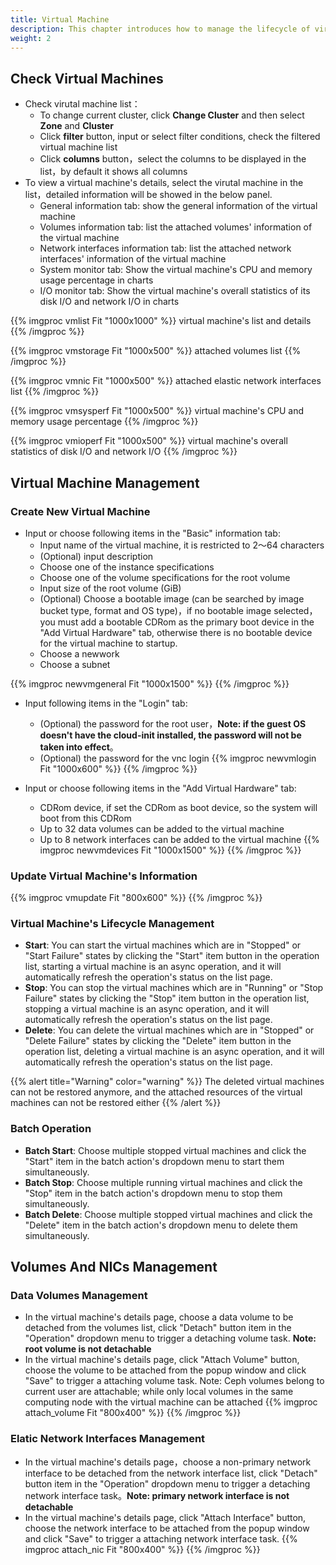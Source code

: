 ```yaml
---
title: Virtual Machine
description: This chapter introduces how to manage the lifecycle of virtual machines
weight: 2
---
```


## Check Virtual Machines

* Check virutal machine list：
  * To change current cluster, click **Change Cluster** and then select **Zone** and **Cluster**
  * Click **filter** button, input or select filter conditions, check the filtered virtual machine list
  * Click **columns** button，select the columns to be displayed in the list，by default it shows all columns
* To view a virtual machine's details, select the virutal machine in the list，detailed information will be showed in the below panel.
  * General information tab: show the general information of the virtual machine
  * Volumes information tab: list the attached volumes' information of the virtual machine 
  * Network interfaces information tab: list the attached network interfaces' information of the virtual machine 
  * System monitor tab: Show the virtual machine's CPU and memory usage percentage in charts 
  * I/O monitor tab: Show the virtual machine's overall statistics of its disk I/O and network I/O in charts

{{% imgproc vmlist Fit "1000x1000" %}}
virtual machine's list and details 
{{% /imgproc %}}

{{% imgproc vmstorage Fit "1000x500" %}}
attached volumes list
{{% /imgproc %}}

{{% imgproc vmnic Fit "1000x500" %}}
attached elastic network interfaces list
{{% /imgproc %}}

{{% imgproc vmsysperf Fit "1000x500" %}}
virtual machine's CPU and memory usage percentage
{{% /imgproc %}}

{{% imgproc vmioperf Fit "1000x500" %}}
virtual machine's overall statistics of disk I/O and network I/O
{{% /imgproc %}}

## Virtual Machine Management

### Create New Virtual Machine
* Input or choose following items in the "Basic" information tab:
  * Input name of the virtual machine, it is restricted to 2～64 characters
  * (Optional) input description
  * Choose one of the instance specifications 
  * Choose one of the volume specifications for the root volume
  * Input size of the root volume (GiB) 
  * (Optional) Choose a bootable image (can be searched by image bucket type, format and OS type)，if no bootable image selected，you must add a bootable CDRom as the primary boot device in the "Add Virtual Hardware" tab, otherwise there is no bootable device for the virtual machine to startup.
  * Choose a newwork
  * Choose a subnet

{{% imgproc newvmgeneral Fit "1000x1500" %}}
{{% /imgproc %}}

* Input following items in the "Login" tab:
  * (Optional) the password for the root user，**Note: if the guest OS doesn't have the cloud-init installed, the password will not be taken into effect**。
  * (Optional) the password for the vnc login
{{% imgproc newvmlogin Fit "1000x600" %}}
{{% /imgproc %}}

* Input or choose following items in the "Add Virtual Hardware" tab:
  * CDRom device, if set the CDRom as boot device, so the system will boot from this CDRom 
  * Up to 32 data volumes can be added to the virtual machine 
  * Up to 8 network interfaces can be added to the virtual machine
{{% imgproc newvmdevices Fit "1000x1500" %}}
{{% /imgproc %}}

### Update Virtual Machine's Information

{{% imgproc vmupdate Fit "800x600" %}}
{{% /imgproc %}}

### Virtual Machine's Lifecycle Management 

* **Start**: You can start the virtual machines which are in "Stopped" or "Start Failure" states by clicking the "Start" item button in the operation list, starting a virtual machine is an async operation, and it will automatically refresh the operation's status on the list page. 
* **Stop**: You can stop the virtual machines which are in "Running" or "Stop Failure" states by clicking the "Stop" item button in the operation list, stopping a virtual machine is an async operation, and it will automatically refresh the operation's status on the list page. 
* **Delete**: You can delete the virtual machines which are in "Stopped" or "Delete Failure" states by clicking the "Delete" item button in the operation list, deleting a virtual machine is an async operation, and it will automatically refresh the operation's status on the list page. 
  
{{% alert title="Warning" color="warning" %}}
The deleted virtual machines can not be restored anymore, and the attached resources of the virtual machines can not be restored either
{{% /alert %}}

### Batch Operation

* **Batch Start**: Choose multiple stopped virtual machines and click the "Start" item in the batch action's dropdown menu to start them simultaneously.
* **Batch Stop**: Choose multiple running virtual machines and click the "Stop" item in the batch action's dropdown menu to stop them simultaneously.
* **Batch Delete**: Choose multiple stopped virtual machines and click the "Delete" item in the batch action's dropdown menu to delete them simultaneously.

## Volumes And NICs Management

### Data Volumes Management
* In the virtual machine's details page, choose a data volume to be detached from the volumes list, click "Detach" button item in the "Operation" dropdown menu to trigger a detaching volume task. **Note: root volume is not detachable**
* In the virtual machine's details page, click "Attach Volume" button, choose the volume to be attached from the popup window and click "Save" to trigger a attaching volume task. Note: Ceph volumes belong to current user are attachable; while only local volumes in the same computing node with the virtual machine can be attached 
{{% imgproc attach_volume Fit "800x400" %}}
{{% /imgproc %}}

### Elatic Network Interfaces Management
* In the virtual machine's details page，choose a non-primary network interface to be detached from the network interface list, click "Detach" button item in the "Operation" dropdown menu to trigger a detaching network interface task。**Note: primary network interface is not detachable**
* In the virtual machine's details page, click "Attach Interface" button, choose the network interface to be attached from the popup window and click "Save" to trigger a attaching network interface task. 
{{% imgproc attach_nic Fit "800x400" %}}
{{% /imgproc %}}